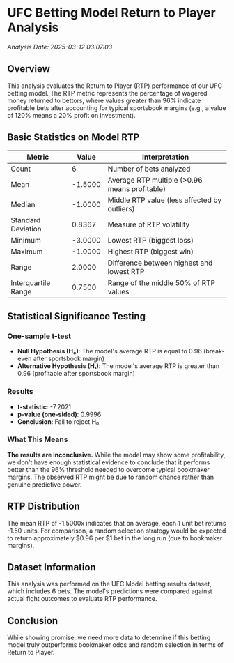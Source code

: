 # UFC Betting Model Return to Player Analysis

*Analysis Date: 2025-03-12 03:07:03*

## Overview
This analysis evaluates the Return to Player (RTP) performance of our UFC betting model. The RTP metric represents the percentage of wagered money returned to bettors, where values greater than 96% indicate profitable bets after accounting for typical sportsbook margins (e.g., a value of 120% means a 20% profit on investment).

## Basic Statistics on Model RTP

| Metric | Value | Interpretation |
|--------|-------|----------------|
| Count | 6 | Number of bets analyzed |
| Mean | -1.5000 | Average RTP multiple (>0.96 means profitable) |
| Median | -1.0000 | Middle RTP value (less affected by outliers) |
| Standard Deviation | 0.8367 | Measure of RTP volatility |
| Minimum | -3.0000 | Lowest RTP (biggest loss) |
| Maximum | -1.0000 | Highest RTP (biggest win) |
| Range | 2.0000 | Difference between highest and lowest RTP |
| Interquartile Range | 0.7500 | Range of the middle 50% of RTP values |

## Statistical Significance Testing

### One-sample t-test
- **Null Hypothesis (H₀)**: The model's average RTP is equal to 0.96 (break-even after sportsbook margin)
- **Alternative Hypothesis (H₁)**: The model's average RTP is greater than 0.96 (profitable after sportsbook margin)

### Results
- **t-statistic**: -7.2021
- **p-value (one-sided)**: 0.9996
- **Conclusion**: Fail to reject H₀

### What This Means
**The results are inconclusive.** While the model may show some profitability, we don't have enough statistical evidence to conclude that it performs better than the 96% threshold needed to overcome typical bookmaker margins. The observed RTP might be due to random chance rather than genuine predictive power.

## RTP Distribution
The mean RTP of -1.5000x indicates that on average, each 1 unit bet returns -1.50 units. For comparison, a random selection strategy would be expected to return approximately $0.96 per $1 bet in the long run (due to bookmaker margins).

## Dataset Information
This analysis was performed on the UFC Model betting results dataset, which includes 6 bets. The model's predictions were compared against actual fight outcomes to evaluate RTP performance.

## Conclusion
While showing promise, we need more data to determine if this betting model truly outperforms bookmaker odds and random selection in terms of Return to Player.